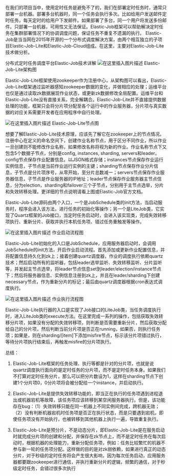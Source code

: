 ﻿在我们的项目当中，使用定时任务是避免不了的，我们在部署定时任务时，通常只部署一台机器。部署多台机器时，同一个任务会执行多次。比如给用户发送邮件定时任务，每天定时的给用户下发邮件。如果部署了多台，同一个用户将发送多份邮件。只部署一台机器，可用性又无法保证。Elastic-Job框架可以帮助解决定时任务在集群部署情况下的协调调度问题，保证任务不重复不遗漏的执行。
Elastic-Job是当当网在2015年开源的一个分布式调度解决方案，由两个相互独立的子项目Elastic-Job-Lite和Elastic-Job-Cloud组成。在这里，主要对Elastic-Job-Lite技术做分析。

分布式定时任务调度平台Elastic-Job技术详解
![在这里插入图片描述](https://img-blog.csdnimg.cn/20200415155606749.png?x-oss-process=image/watermark,type_ZmFuZ3poZW5naGVpdGk,shadow_10,text_aHR0cHM6Ly9ibG9nLmNzZG4ubmV0L215c3dlZXQxMTE=,size_16,color_FFFFFF,t_70)
Elastic-Job-Lite架构图

Elastic-Job-Lite框架使用zookeeper作为注册中心，从架构图可以看出，Elastic-Job-Lite框架通过监听器感知zookeeper数据的变化，并做相应的处理；运维平台也仅是通过读取zk数据展现作业状态，或更新zk数据修改全局配置。运维平台和Elastic-Job-Lite没有直接关系，完全解耦合。Elastic-Job-Lite并不直接提供数据处理的功能，框架只会将分片项分配至各个运行中的作业服务器，分片项与真实数据的对应关系需要开发者在应用程序中自行处理。

![在这里插入图片描述](https://img-blog.csdnimg.cn/20200415155805237.png?x-oss-process=image/watermark,type_ZmFuZ3poZW5naGVpdGk,shadow_10,text_aHR0cHM6Ly9ibG9nLmNzZG4ubmV0L215c3dlZXQxMTE=,size_16,color_FFFFFF,t_70)
Elastic-Job-Lite节点图

   想要了解Elastic-Job-Lite技术原理，应该先了解它在zookeeper上的节点情况。注册中心在定义的命名空间下，创建作业名称节点，用于区分不同作业，所以作业一旦创建则不能修改作业名称，如果修改名称将视为新的作业。作业名称节点下又包含5个数据子节点，分别是config, instances, sharding, servers和leader。config节点保存作业配置信息，以JSON格式存储；instances节点保存作业运行实例信息，子节点是当前作业运行实例的主键；sharding节点保存作业分片信息，子节点是分片项序号，从零开始，至分片总数减一；servers节点保存作业服务器信息，子节点是作业服务器的IP地址；leader节点保存作业服务器主节点信息，分为election，sharding和failover三个子节点，分别用于主节点选举，分片和失效转移处理。更详细的节点说明请看上图或Elastic-Job官方文档。

  Elastic-Job-Lite源码由两个入口，一个是JobSchedule类的init方法，当启动服务时，程序会进入该方法，进行任务的初始化等操作；另一个是LiteJob类，它实现了Quartz框架的Job接口，当定时任务启动时，会进入该实现类，完成失效转移项执行、重新分片、获取并执行本机任务项、错过任务重触发等操作。

![在这里插入图片描述](https://img-blog.csdnimg.cn/20200415155840436.png)
作业启动流程图

   Elastic-Job-Lite初始化的入口是JobSchedule，应用服务器启动时，会调用JobSchedule的init方法，开启作业启动流程。首先添加或更新作业配置信息，并将配置信息持久化到zk上；接着创建quartz调度器，作业的调度执行依赖quartz技术；然后启动所有的监听器，包括leader选举监听、失效转移监听、分片监听等，并发起主节点选举，将leader节点信息set到leader/election/instance节点下；然后将服务器信息、实例信息注册到zk上，并且在leader/sharding下创建necessary节点，作为重新分片的标记；最后由quartz调度器根据cron表达式调度执行。

![在这里插入图片描述](https://img-blog.csdnimg.cn/20200415155854434.png?x-oss-process=image/watermark,type_ZmFuZ3poZW5naGVpdGk,shadow_10,text_aHR0cHM6Ly9ibG9nLmNzZG4ubmV0L215c3dlZXQxMTE=,size_16,color_FFFFFF,t_70)
作业执行流程图

  Elastic-Job-Lite执行器的入口是实现了Job接口的LiteJob类，当任务调度执行时，进入LiteJob类的execute方法。在这里完成一系列的操作，包括获取失效转移分片项，如果没有分配的失效转移项，则判断是否需要重新分片，然后获取分配给自己的分片项，然后判断当前分片项是否正在running，如果否，则执行任务项；如果是，则在sharding/[item]下添加misfire节点，标示该分片项错过执行，等待分片项执行结束后，再触发misfire的分片项执行。

总结：

1. Elastic-Job-Lite框架的任务处理、执行等都是针对的分片项，也就是说quartz调度执行面向的是定时任务的分片项，而不是定时任务本身。如果我们不打算对定时任务分片，那么可以把分片数设为1，这样在sharding节点下创建1个分片项0，0分片项将会被分配给一个instance，并启动执行。

2. Elastic-Job-Lite是提供失效转移功能的，即当正在执行的任务项遇到进程退出或机器宕机等故障，该任务项应该转移到某空闲服务器执行。但是，该功能存在bug：（1）失效转移只能在同一机器上不同实例间完成，跨机器无效；（2）没有判断机器宕机时任务项是否正在执行状态，而是只要遇到宕机，即使任务项没有开始执行，也被转移到其他机器上执行一遍，导致重复执行。

3. Elastic-Job-Lite是预分片，不是动态分片，即Elastic-Job-Lite是在服务启动时就完成分片项的创建和分配，并保存在zk节点上，而不是定时任务在每次启动时，根据机器的处理能力，重新分配任务项，例如：任务比较繁忙的机器不参与新一轮的任务项分配。这样做的目的是对zk弱依赖，如果进行真正的动态分片，对于秒级的定时任务将会产生很大影响，因为每次任务启动，应用服务器都要跟zookeeper进行通信，并执行重新分片的逻辑，频繁的通信，对于秒级定时任务，会错过很多次执行
